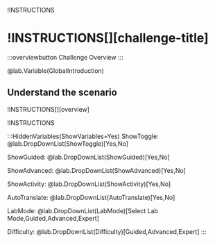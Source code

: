 !INSTRUCTIONS[](https://raw.githubusercontent.com/LODSContent/ChallengeLabs_Resources/master/LanguageFiles/Logo-Challenges-ML.md)

# !INSTRUCTIONS[][challenge-title]

:::overviewbutton
Challenge Overview
:::

@lab.Variable(GlobalIntroduction)

## Understand the scenario

!INSTRUCTIONS[][overview]

!INSTRUCTIONS[](https://raw.githubusercontent.com/LODSContent/Challenge-V3-Framework/main/Templates/Sections/LabHelp.md)

:::HiddenVariables(ShowVariables=Yes)
ShowToggle: @lab.DropDownList(ShowToggle)[Yes,No]

ShowGuided: @lab.DropDownList(ShowGuided)[Yes,No]

ShowAdvanced: @lab.DropDownList(ShowAdvanced)[Yes,No]

ShowActivity: @lab.DropDownList(ShowActivity)[Yes,No]

AutoTranslate: @lab.DropDownList(AutoTranslate)[Yes,No]

LabMode: @lab.DropDownList(LabMode)[Select Lab Mode,Guided,Advanced,Expert]

Difficulty: @lab.DropDownList(Difficulty)[Guided,Advanced,Expert]
:::
